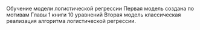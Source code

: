 Обучение модели логистической регрессии 
Первая модель создана по мотивам Главы 1 книги 10 уравнений
Вторая модель классическая реализация алгоритма логистической регрессии.
